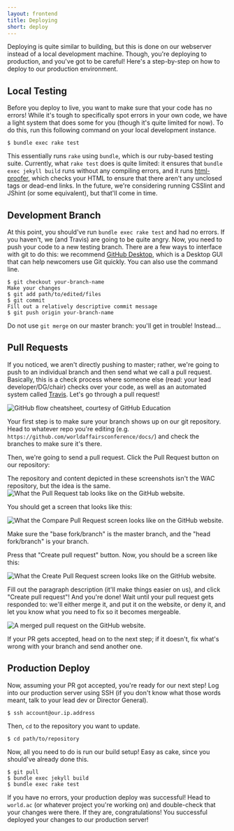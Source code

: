 ```yaml
---
layout: frontend
title: Deploying
short: deploy
---
```


Deploying is quite similar to building, but this is done on our webserver instead of a local development machine. Though, you're deploying to production, and you've got to be careful! Here's a step-by-step on how to deploy to our production environment.

## Local Testing

Before you deploy to live, you want to make sure that your code has no errors! While it's tough to specifically spot errors in your own code, we have a light system that does some for you (though it's quite limited for now). To do this, run this following command on your local development instance.

```
$ bundle exec rake test
```

This essentially runs `rake` using `bundle`, which is our ruby-based testing suite. Currently, what `rake test` does is quite limited: it ensures that `bundle exec jekyll build` runs without any compiling errors, and it runs [html-proofer](https://github.com/gjtorikian/html-proofer), which checks your HTML to ensure that there aren't any unclosed tags or dead-end links. In the future, we're considering running CSSlint and JShint (or some equivalent), but that'll come in time.

## Development Branch

At this point, you should've run `bundle exec rake test` and had no errors. If you haven't, we (and Travis) are going to be quite angry. Now, you need to push your code to a new testing branch. There are a few ways to interface with git to do this: we recommend [GitHub Desktop](https://desktop.github.com), which is a Desktop GUI that can help newcomers use Git quickly. You can also use the command line.

```
$ git checkout your-branch-name
Make your changes
$ git add path/to/edited/files
$ git commit
Fill out a relatively descriptive commit message
$ git push origin your-branch-name
```

Do not use `git merge` on our master branch: you'll get in trouble! Instead...

## Pull Requests

If you noticed, we aren't directly pushing to master; rather, we're going to push to an individual branch and then send what we call a pull request. Basically, this is a check process where someone else (read: your lead developer/DG/chair) checks over your code, as well as an automated system called [Travis](https://travis-ci.org). Let's go through a pull request!

<img class="img-fluid" src="{{site.baseurl}}/img/github-flow-cheatsheet.png" alt="GitHub flow cheatsheet, courtesy of GitHub Education" />

Your first step is to make sure your branch shows up on our git repository. Head to whatever repo you're editing (e.g. `https://github.com/worldaffairsconference/docs/`) and check the branches to make sure it's there.

Then, we're going to send a pull request. Click the Pull Request button on our repository:

<div class="alert alert-warning">
  The repository and content depicted in these screenshots isn't the WAC repository, but the idea is the same.
</div>

<img class="img-fluid" src="{{site.baseurl}}/img/branch-pr.png" alt="What the Pull Request tab looks like on the GitHub website." />

You should get a screen that looks like this:

<img class="img-fluid" src="{{site.baseurl}}/img/compare-pr.png" alt="What the Compare Pull Request screen looks like on the GitHub website." />

Make sure the "base fork/branch" is the master branch, and the "head fork/branch" is your branch.

Press that "Create pull request" button. Now, you should be a screen like this:

<img class="img-fluid" src="{{site.baseurl}}/img/create-pr.png" alt="What the Create Pull Request screen looks like on the GitHub website." />

Fill out the paragraph description (it'll make things easier on us), and click "Create pull request"! And you're done! Wait until your pull request gets responded to: we'll either merge it, and put it on the website, or deny it, and let you know what you need to fix so it becomes mergeable.

<img class="img-fluid" src="{{site.baseurl}}/img/success-pr.png" alt="A merged pull request on the GitHub website." />

If your PR gets accepted, head on to the next step; if it doesn't, fix what's wrong with your branch and send another one.

## Production Deploy

Now, assuming your PR got accepted, you're ready for our next step! Log into our production server using SSH (if you don't know what those words meant, talk to your lead dev or Director General).

```
$ ssh account@our.ip.address
```

Then, `cd` to the repository you want to update.

```
$ cd path/to/repository
```

Now, all you need to do is run our build setup! Easy as cake, since you should've already done this.

```
$ git pull
$ bundle exec jekyll build
$ bundle exec rake test
```

If you have no errors, your production deploy was successful! Head to `world.ac` (or whatever project you're working on) and double-check that your changes were there. If they are, congratulations! You successful deployed your changes to our production server!
